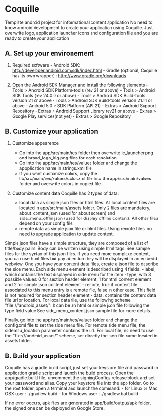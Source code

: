 # Coquille
Template android project for informational content application
No need to know android development to create your application using Coquille. Just overwrite logo, application launcher icons and configuration file and you are ready to create your application

## A. Set up your environement

1. Required software
       - Android SDK:
         http://developer.android.com/sdk/index.html
       - Gradle (optional, Coquille has its own wrapper) :
         http://www.gradle.org/downloads



2. Open the Android SDK Manager and install the following elements
       - Tools > Android SDK Platform-tools (rev 21 or above)
       - Tools > Android SDK Tools (rev 24.0.0 or above)
       - Tools > Android SDK Build-tools version 21 or above
       - Tools > Android SDK Build-tools version 21.1.1 or above
       - Android 5.0 > SDK Platform (API 21)
       - Extras > Android Support Repository
       - Extras > Android Support Library rev21 or above
       - Extras > Google Play services(not yet)
       - Extras > Google Repository

## B. Customize your application
1. Customize appearence
      - Go into the app/src/main/res folder then overwrite ic_launcher.png and brand_logo_big.png files for each resolution
      - Go into the app/src/main/res/values folder and change the appplication name in strings.xml file
      - If you want customize colors, copy the lib/src/main/res/values/color.xml file into the app/src/main/values folder and overwrite colors in copied file

1. Customize content data
Coquille has 2 types of data: 
      - local data as simple json files or html files. All local content files are located in app/src/main/assets folder. Only 2 files are mandatory, about_content.json (used for about screen) and side_menu_offlin.json (used for display offline content). All other files depend on your config file.
      - remote data as simple json file or html files. Using remote files, no need to upgrade application to update content.
      
Simple json files have a simple structure, they are composed of a list of title/body pairs. Body can be written using simple html tags. See sample files for the syntax of this json files.
If you need more complexe content, you can use html files but pay attention they will be displayed in an embedd webview.
One you have your content data files, create a json file to describe the side menu.
Each side menu element is described using 4 fields:
       - label, which contains the text displayed in side menu for the item
       - type, with 3 possible values: 0 for section header element, 1 for html content element and 2 for simple json content element
       - remote, true if content file associated to this menu entry is a remote file, false in other case. This field is not required for section header element
       - data, contains the content data file url or location. For local data file, use the following scheme "file:///android_asset/". It can be an html or simple json file following the type field value
See side_menu_content.json sample file for more details.

Finally, go into the app/src/main/res/values folder and change the config.xml file to set the side menu file. For remote side menu file, the sidemnu_location parameter contains the url. For local file, no need to use the "file:///android_asset/" scheme, set directly the json file name located in assets folder. 


## B. Build your application
Coquille has a gradle build script, just set your keystore file and password in application gradle script and launch the build process.
Open the app/gradle.build file, uncomment the signingConfigs release block and set your password and alias. Copy your keystore file into the app folder.
Go to the root folder, open a terminal and launch the command:
       - for Linux or Mac OSX user : ./gradlew build
       - for Windows user : ./gradlew.bat build
			
If no error occurs, apk files are generated in app/build/output/apk folder, the signed one can be deployed on Google Store.
			
